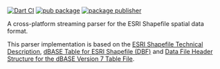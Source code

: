 [![Dart CI](https://github.com/luizbarboza/shapefile/actions/workflows/ci.yml/badge.svg)](https://github.com/luizbarboza/shapefile/actions/workflows/ci.yml)
[![pub package](https://img.shields.io/pub/v/shapefile.svg)](https://pub.dev/packages/shapefile)
[![package publisher](https://img.shields.io/pub/publisher/shapefile.svg)](https://pub.dev/packages/shapefile/publisher)

A cross-platform streaming parser for the ESRI Shapefile spatial data
format.

This parser implementation is based on the
[ESRI Shapefile Technical Description](https://www.esri.com/content/dam/esrisites/sitecore-archive/Files/Pdfs/library/whitepapers/pdfs/shapefile.pdf),
[dBASE Table for ESRI Shapefile (DBF)](https://www.loc.gov/preservation/digital/formats/fdd/fdd000326.shtml)
and
[Data File Header Structure for the dBASE Version 7 Table File](https://www.dbase.com/Knowledgebase/INT/db7_file_fmt.htm).